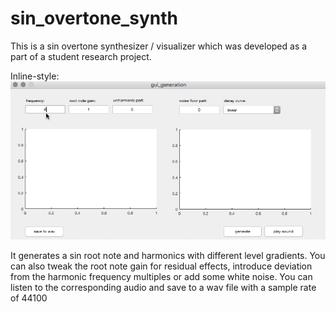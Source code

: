 # sin_overtone_synth

This is a sin overtone synthesizer / visualizer which was developed as a part of a student research project.

Inline-style: 
![alt text](https://github.com/SimonZimmer/sin_overtone_synth/blob/master/sin_overtone_synth.gif "")

It generates a sin root note and harmonics with different level gradients. 
You can also tweak the root note gain for residual effects, introduce deviation from the harmonic frequency multiples or add some white noise. You can listen to the corresponding audio and save to a wav file with a sample rate of 44100
